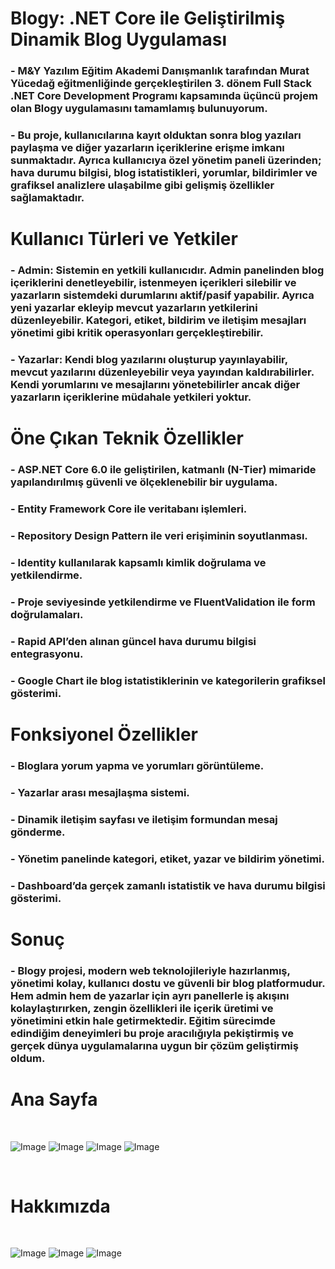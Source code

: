 # Blogy:  .NET Core ile Geliştirilmiş Dinamik Blog Uygulaması

### - M&Y Yazılım Eğitim Akademi Danışmanlık tarafından Murat Yücedağ eğitmenliğinde gerçekleştirilen 3. dönem Full Stack .NET Core Development Programı kapsamında üçüncü projem olan Blogy uygulamasını tamamlamış bulunuyorum.

### - Bu proje, kullanıcılarına kayıt olduktan sonra blog yazıları paylaşma ve diğer yazarların içeriklerine erişme imkanı sunmaktadır. Ayrıca kullanıcıya özel yönetim paneli üzerinden; hava durumu bilgisi, blog istatistikleri, yorumlar, bildirimler ve grafiksel analizlere ulaşabilme gibi gelişmiş özellikler sağlamaktadır.

# Kullanıcı Türleri ve Yetkiler

### - Admin: Sistemin en yetkili kullanıcıdır. Admin panelinden blog içeriklerini denetleyebilir, istenmeyen içerikleri silebilir ve yazarların sistemdeki durumlarını aktif/pasif yapabilir. Ayrıca yeni yazarlar ekleyip mevcut yazarların yetkilerini düzenleyebilir. Kategori, etiket, bildirim ve iletişim mesajları yönetimi gibi kritik operasyonları gerçekleştirebilir.

### - Yazarlar: Kendi blog yazılarını oluşturup yayınlayabilir, mevcut yazılarını düzenleyebilir veya yayından kaldırabilirler. Kendi yorumlarını ve mesajlarını yönetebilirler ancak diğer yazarların içeriklerine müdahale yetkileri yoktur.

# Öne Çıkan Teknik Özellikler

### - ASP.NET Core 6.0 ile geliştirilen, katmanlı (N-Tier) mimaride yapılandırılmış güvenli ve ölçeklenebilir bir uygulama.

### - Entity Framework Core ile veritabanı işlemleri.

### - Repository Design Pattern ile veri erişiminin soyutlanması.

### - Identity kullanılarak kapsamlı kimlik doğrulama ve yetkilendirme.

### - Proje seviyesinde yetkilendirme ve FluentValidation ile form doğrulamaları.

### - Rapid API’den alınan güncel hava durumu bilgisi entegrasyonu.

### - Google Chart ile blog istatistiklerinin ve kategorilerin grafiksel gösterimi.


# Fonksiyonel Özellikler


### - Bloglara yorum yapma ve yorumları görüntüleme.

### - Yazarlar arası mesajlaşma sistemi.

### - Dinamik iletişim sayfası ve iletişim formundan mesaj gönderme.

### - Yönetim panelinde kategori, etiket, yazar ve bildirim yönetimi.

### - Dashboard’da gerçek zamanlı istatistik ve hava durumu bilgisi gösterimi.

# Sonuç

### - Blogy projesi, modern web teknolojileriyle hazırlanmış, yönetimi kolay, kullanıcı dostu ve güvenli bir blog platformudur. Hem admin hem de yazarlar için ayrı panellerle iş akışını kolaylaştırırken, zengin özellikleri ile içerik üretimi ve yönetimini etkin hale getirmektedir. Eğitim sürecimde edindiğim deneyimleri bu proje aracılığıyla pekiştirmiş ve gerçek dünya uygulamalarına uygun bir çözüm geliştirmiş oldum.

# Ana Sayfa 
<br/>

![Image](https://github.com/user-attachments/assets/0aee4370-c811-403b-82d2-5e3cf1461bdb)
![Image](https://github.com/user-attachments/assets/e21903dd-ca4b-4b2c-b165-07a2bc98a51a)
![Image](https://github.com/user-attachments/assets/7dd1f785-9036-401a-bdb6-e7e6339d2c2c)
![Image](https://github.com/user-attachments/assets/dff4a677-2375-4a33-a9bd-d3a26d8e8ef7)

<br/>

# Hakkımızda
<br/>

![Image](https://github.com/user-attachments/assets/f2bf5049-6385-4f2f-b850-2039e0bca0c0)
![Image](https://github.com/user-attachments/assets/b92ea361-66ee-4043-a777-b5484e0110b6)
![Image](https://github.com/user-attachments/assets/55fceb95-5e6c-43e9-af96-472ae84aa593)

